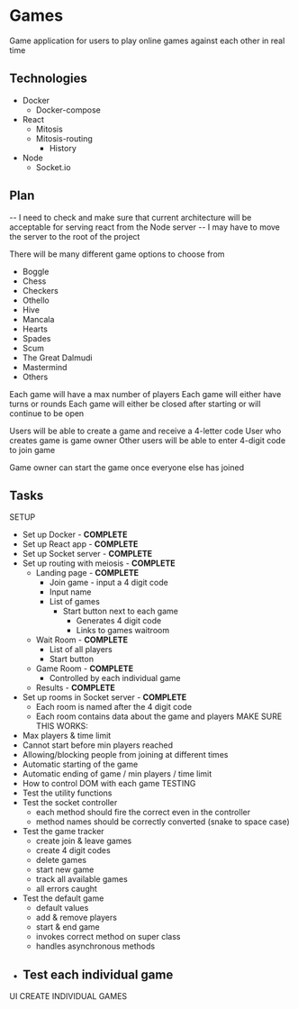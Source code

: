 # Games

Game application for users to play online games against each other in real time

## Technologies

 - Docker
     - Docker-compose
 - React
     - Mitosis
     - Mitosis-routing
         - History
 - Node
     - Socket.io

## Plan

 -- I need to check and make sure that current architecture will be acceptable for serving react from the Node server
 -- I may have to move the server to the root of the project

There will be many different game options to choose from
 - Boggle
 - Chess
 - Checkers
 - Othello
 - Hive
 - Mancala
 - Hearts
 - Spades
 - Scum
 - The Great Dalmudi
 - Mastermind
 - Others

Each game will have a max number of players
Each game will either have turns or rounds
Each game will either be closed after starting or will continue to be open

Users will be able to create a game and receive a 4-letter code
User who creates game is game owner
Other users will be able to enter 4-digit code to join game

Game owner can start the game once everyone else has joined

## Tasks

SETUP
 - Set up Docker - **COMPLETE**
 - Set up React app - **COMPLETE**
 - Set up Socket server - **COMPLETE**
 - Set up routing with meiosis - **COMPLETE**
     <!-- figure out subroutes inside games -->
     <!-- figure out file structure -->
     - Landing page - **COMPLETE**
         - Join game - input a 4 digit code
         - Input name
         - List of games
             <!-- SOCKETS START HERE -->
             - Start button next to each game
                 - Generates 4 digit code
                 - Links to games waitroom
     - Wait Room - **COMPLETE**
         - List of all players
         - Start button
     - Game Room - **COMPLETE**
         - Controlled by each individual game
     - Results - **COMPLETE**
             <!-- SOCKETS END HERE -->
 - Set up rooms in Socket server - **COMPLETE**
     <!-- figure out file structure -->
     <!-- figure out 4 digit code creation -->
     - Each room is named after the 4 digit code
     - Each room contains data about the game and players
MAKE SURE THIS WORKS:
 - Max players & time limit
 - Cannot start before min players reached
 - Allowing/blocking people from joining at different times
 - Automatic starting of the game
 - Automatic ending of game / min players / time limit
 - How to control DOM with each game
TESTING
 - Test the utility functions
 - Test the socket controller
     - each method should fire the correct even in the controller
     - method names should be correctly converted (snake to space case)
 - Test the game tracker
     - create join & leave games
     - create 4 digit codes
     - delete games
     - start new game
     - track all available games
     - all errors caught
 - Test the default game
     - default values
     - add & remove players
     - start & end game
     - invokes correct method on super class
     - handles asynchronous methods
 - Test each individual game
     - 
UI
CREATE INDIVIDUAL GAMES
